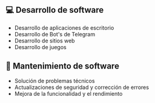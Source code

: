 ## 💻 Desarrollo de software
- Desarrollo de aplicaciones de escritorio
- Desarrollo de Bot's de Telegram
- Desarrollo de sitios web
- Desarrollo de juegos

## 🔩 Mantenimiento de software
- Solución de problemas técnicos
- Actualizaciones de seguridad y corrección de errores
- Mejora de la funcionalidad y el rendimiento
